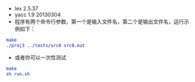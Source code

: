 + lex 2.5.37
+ yacc 1.9 20130304
+ 程序有两个命令行参数，第一个是输入文件名，第二个是输出文件名，运行示例如下：
``` cmake
make
./proj3 ../tests/src0 src0.out
```

+ 或者你可以一次性测试

```cmake
make
sh run.sh
```

